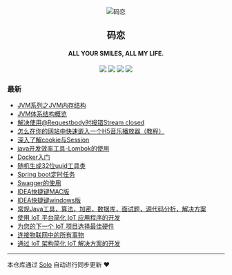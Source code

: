 <p align="center"><img alt="码恋" src="https://img.hacpai.com/file/2019/05/icon-3374e543.png"></p><h2 align="center">
码恋
</h2>

<h4 align="center">ALL YOUR SMILES, ALL MY LIFE.</h4>
<p align="center"><a title="码恋" target="_blank" href="https://github.com/wangning1018/solo-blog"><img src="https://img.shields.io/github/last-commit/wangning1018/solo-blog.svg?style=flat-square&color=FF9900"></a>
<a title="GitHub repo size in bytes" target="_blank" href="https://github.com/wangning1018/solo-blog"><img src="https://img.shields.io/github/repo-size/wangning1018/solo-blog.svg?style=flat-square"></a>
<a title="Solo Version" target="_blank" href="https://github.com/b3log/solo/releases"><img src="https://img.shields.io/badge/solo-3.6.1-f1e05a.svg?style=flat-square&color=blueviolet"></a>
<a title="Hits" target="_blank" href="https://github.com/b3log/hits"><img src="https://hits.b3log.org/wangning1018/solo-blog.svg"></a></p>

### 最新

* [JVM系列之JVM内存结构](http://www.aysaml.com/articles/2019/05/29/1559110466401.html)
* [JVM体系结构概览](http://www.aysaml.com/articles/2019/05/28/1559035515379.html)
* [解决使用@Requestbody时报错Stream closed](http://www.aysaml.com/articles/2019/05/15/1557888345020.html)
* [怎么在你的网站中快速嵌入一个H5音乐播放器（教程）](http://www.aysaml.com/articles/2019/05/09/1557393001564.html)
* [深入了解cookie与Session](http://www.aysaml.com/articles/2019/05/06/1557111034305.html)
* [java开发效率工具-Lombok的使用](http://www.aysaml.com/articles/2019/05/05/1557055419936.html)
* [Docker入门](http://www.aysaml.com/articles/2019/05/05/1557047898603.html)
* [随机生成32位uuid工具类](http://www.aysaml.com/articles/2019/05/05/1557041792956.html)
* [Spring boot定时任务](http://www.aysaml.com/articles/2019/05/05/1557030350612.html)
* [Swagger的使用](http://www.aysaml.com/articles/2019/05/05/1557027691074.html)
* [IDEA快捷键MAC版](http://www.aysaml.com/articles/2019/04/30/1556626216310.html)
* [IDEA快捷键windows版](http://www.aysaml.com/articles/2019/04/30/1556625807902.html)
* [常规Java工具，算法，加密，数据库，面试题，源代码分析，解决方案](http://www.aysaml.com/articles/2019/04/30/1556624894280.html)
* [使用 IoT 平台简化 IoT 应用程序的开发](http://www.aysaml.com/articles/2019/04/30/1556619696349.html)
* [为您的下一个 IoT 项目选择最佳硬件](http://www.aysaml.com/articles/2019/04/30/1556616771775.html)
* [连接物联网中的所有事物](http://www.aysaml.com/articles/2019/04/30/1556616509606.html)
* [通过 IoT 架构简化 IoT 解决方案的开发](http://www.aysaml.com/articles/2019/04/30/1556611948221.html)



---

本仓库通过 [Solo](https://github.com/b3log/solo) 自动进行同步更新 ❤️ 